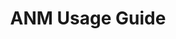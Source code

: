 ---
title: ANM Usage Guide
tags: [Linear Algebra, Numerical Methods, Python, UofR]
style: border
color: primary
description: Usage guide of "Advanced Numerical Methods" package in Python
external_url: https://suryapusapati.github.io/Advanced-Numerical-Method/
---